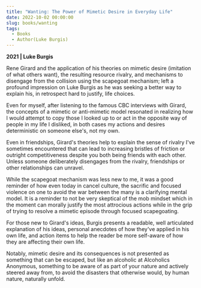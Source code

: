 ```yaml
---
title: "Wanting: The Power of Mimetic Desire in Everyday Life"
date: 2022-10-02 00:00:00
slug: books/wanting
tags:
  - Books
  - Author(Luke Burgis)
---
```


**2021 | Luke Burgis**

Rene Girard and the application of his theories on mimetic desire (imitation of what others want), the resulting resource rivalry, and mechanisms to disengage from the collision using the scapegoat mechanism; left a profound impression on Luke Burgis as he was seeking a better way to explain his, in retrospect hard to justify, life choices.

Even for myself, after listening to the famous CBC interviews with Girard, the concepts of a mimetic or anti-mimetic model resonated in realizing how I would attempt to copy those I looked up to or act in the opposite way of people in my life I disliked, in both cases my actions and desires deterministic on someone else's, not my own.

Even in friendships, Girard's theories help to explain the sense of rivalry I've sometimes encountered that can lead to increasing bristles of friction or outright competitiveness despite you both being friends with each other. Unless someone deliberately disengages from the rivalry, friendships or other relationships can unravel.

While the scapegoat mechanism was less new to me, it was a good reminder of how even today in cancel culture, the sacrific and focused violence on one to avoid the war between the many is a clarifying mental model. It is a reminder to not be very skeptical of the mob mindset which in the moment can morally justify the most attrocious actions while in the grip of trying to resolve a mimetic episode through focused scapegoating.

For those new to Girard's ideas, Burgis presents a readable, well articulated explanation of his ideas, personal anecdotes of how they've applied in his own life, and action items to help the reader be more self-aware of how they are affecting their own life.

Notably, mimetic desire and its consequences is not presented as something that can be escaped, but like an alcoholic at Alcoholics Anonymous, something to be aware of as part of your nature and actively steered away from, to avoid the disasters that otherwise would, by human nature, naturally unfold.
